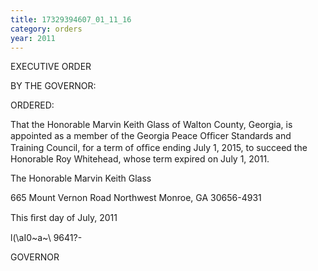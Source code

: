```yaml
---
title: 17329394607_01_11_16
category: orders
year: 2011
---
```

 

EXECUTIVE ORDER

BY THE GOVERNOR:

ORDERED:

That the Honorable Marvin Keith Glass of Walton County,
Georgia, is appointed as a member of the Georgia Peace Ofﬁcer
Standards and Training Council, for a term of ofﬁce ending July 1,
2015, to succeed the Honorable Roy Whitehead, whose term
expired on July 1, 2011.

The Honorable Marvin Keith Glass

665 Mount Vernon Road Northwest
Monroe, GA 30656-4931

This ﬁrst day of July, 2011

l(\aI0~a~\ 9641?-

GOVERNOR

